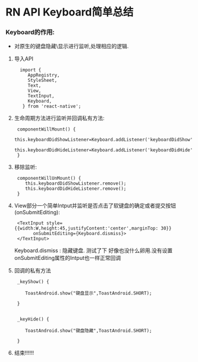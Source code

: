 # RN API Keyboard简单总结

### Keyboard的作用:

* 对原生的键盘隐藏\显示进行监听,处理相应的逻辑.

1. 导入API

         import {
            AppRegistry,
            StyleSheet,
            Text,
            View,
            TextInput,
            Keyboard,
          } from 'react-native';  

2. 生命周期方法进行监听并回调私有方法:

        componentWillMount() {
            this.keyboardDidShowListener=Keyboard.addListener('keyboardDidShow',this._keyShow);
            this.keyboardDidHideListener=Keyboard.addListener('keyboardDidHide',this._keyHide);
        }

3. 移除监听:

        componentWillUnMount() {
           this.keyboardDidShowListener.remove();
           this.keyboardDidHideListener.remove();
        }

4. View部分一个简单Intput并监听是否点击了软键盘的确定或者提交按钮(onSubmitEditing):
   
        <TextInput style={{width:W,height:45,justifyContent:'center',marginTop: 30}}
              onSubmitEditing={Keyboard.dismiss}>
        </TextInput>
		    
		    
   Keyboard.dismiss : 隐藏键盘. 测试了下 好像也没什么卵用.没有设置onSubmitEditing属性的Intput也一样正常回调

5. 回调的私有方法

       
        _keyShow() {
       
           ToastAndroid.show("键盘显示",ToastAndroid.SHORT);
	   
        }


        _keyHide() {
       
           ToastAndroid.show("键盘隐藏",ToastAndroid.SHORT);
	   
        }
       
6. 结束!!!!!!
